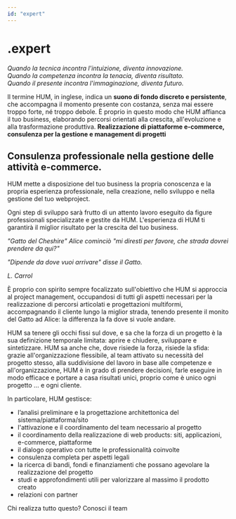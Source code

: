 ```yaml
---
id: "expert"
---
```


<PageHeader>

<div>

# .expert

_Quando la tecnica incontra l'intuizione, diventa innovazione.<br/>Quando la competenza incontra la tenacia, diventa risultato.<br/>Quando il presente incontra l'immaginazione, diventa futuro._

</div>

<HeaderLogo />

</PageHeader>

<ExpertBody>

<LeftParagraph>

Il termine HUM, in inglese, indica un **suono di fondo discreto e persistente**, che accompagna il momento presente con costanza, senza mai essere troppo forte, né troppo debole.
È proprio in questo modo che HUM affianca il tuo business, elaborando percorsi orientati alla crescita, all'evoluzione e alla trasformazione produttiva.
**Realizzazione di piattaforme e-commerce, consulenza per la gestione e management di progetti**

</LeftParagraph>

<TitledParagraph>

## Consulenza professionale nella gestione delle attività e-commerce.

<div>

HUM mette a disposizione del tuo business la propria conoscenza e la propria esperienza professionale, nella creazione, nello sviluppo e nella gestione del tuo webproject.

Ogni step di sviluppo sarà frutto di un attento lavoro eseguito da figure professionali specializzate e gestite da HUM. L'esperienza di HUM ti garantirà il miglior risultato per la crescita del tuo business.

</div>

</TitledParagraph>

<AlignRight>
  <Accordion label="HUM .management">

_"Gatto del Cheshire" Alice cominciò "mi diresti per favore, che strada dovrei prendere da qui?"_

_"Dipende da dove vuoi arrivare" disse il Gatto._

_L. Carrol_

È proprio con spirito sempre focalizzato sull'obiettivo che HUM si approccia al project management, occupandosi di tutti gli aspetti necessari per la realizzazione di percorsi articolati e progettazioni multiformi, accompagnando il cliente lungo la miglior strada, tenendo presente il monito del Gatto ad Alice: la differenza la fa dove si vuole andare.

HUM sa tenere gli occhi fissi sul dove, e sa che la forza di un progetto è la sua definizione temporale limitata: aprire e chiudere, sviluppare e sintetizzare. HUM sa anche che, dove risiede la forza, risiede la sfida: grazie all'organizzazione flessibile, al team attivato su necessità del progetto stesso, alla suddivisione del lavoro in base alle competenze e all'organizzazione, HUM è in grado di prendere decisioni, farle eseguire in modo efficace e portare a casa risultati unici, proprio come è unico ogni progetto ... e ogni cliente.

In particolare, HUM gestisce:

<div>

- l’analisi preliminare e la progettazione architettonica del sistema/piattaforma/sito
- l'attivazione e il coordinamento del team necessario al progetto
- il coordinamento della realizzazione di web products: siti, applicazioni, e-commerce, piattaforme
- il dialogo operativo con tutte le professionalità coinvolte
- consulenza completa per aspetti legali
- la ricerca di bandi, fondi e finanziamenti che possano agevolare la realizzazione del progetto
- studi e approfondimenti utili per valorizzare al massimo il prodotto creato
- relazioni con partner

</div>

Chi realizza tutto questo? <Link to="/team">Conosci il team</Link>

  </Accordion>
</AlignRight>

</ExpertBody>
